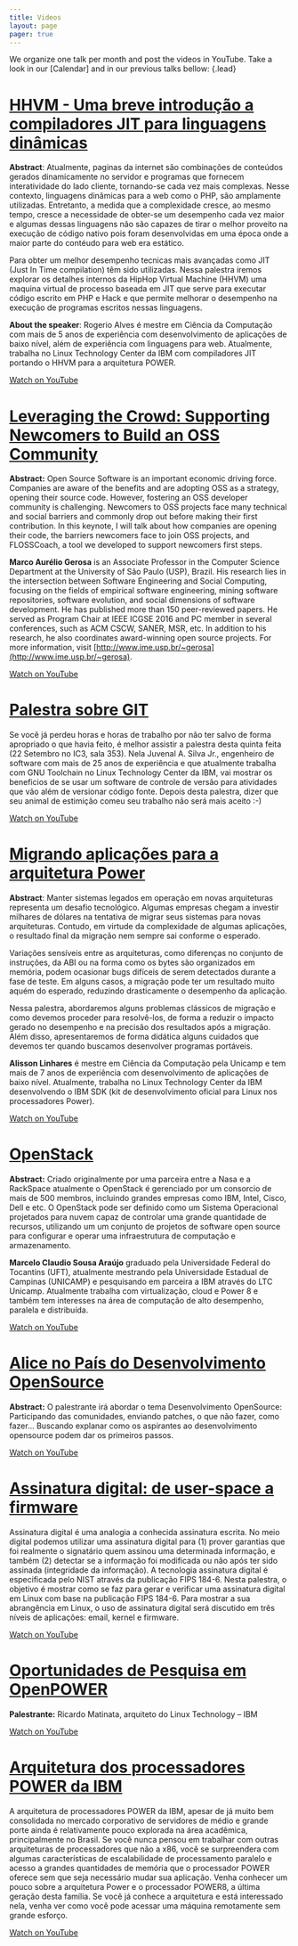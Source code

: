 ```yaml
---
title: Videos
layout: page
pager: true
---
```


We organize one talk per month and post the videos in YouTube. Take a look in our [Calendar] and in our previous talks bellow:
{.lead}

# [HHVM  - Uma breve introdução a compiladores JIT para linguagens dinâmicas](https://www.youtube.com/watch?v=uaOD16L7PdQ)

**Abstract**: Atualmente, paginas da internet são combinações de conteúdos gerados dinamicamente no servidor e programas que fornecem interatividade do lado cliente, tornando-se cada vez mais complexas. Nesse contexto, linguagens dinâmicas para a web como o PHP, são amplamente utilizadas. Entretanto, a medida que a complexidade cresce, ao mesmo tempo, cresce a necessidade de obter-se um desempenho cada vez maior e algumas dessas linguagens não são capazes de tirar o melhor proveito na execução de código nativo pois foram desenvolvidas em uma época onde a maior parte do contéudo para web era estático.

Para obter um melhor desempenho tecnicas mais avançadas como JIT (Just In Time compilation) têm sido utilizadas. Nessa palestra iremos explorar os detalhes internos da HipHop Virtual Machine (HHVM) uma maquina virtual de processo baseada em JIT que serve para executar código escrito em PHP e Hack e que permite melhorar o desempenho na execução de programas escritos nessas linguagens.

**About the speaker**: Rogerio Alves é mestre em Ciência da Computação com mais de 5 anos de experiência com desenvolvimento de aplicações de baixo nível, além de experiência com linguagens para web. Atualmente, trabalha no Linux Technology Center da IBM com compiladores JIT portando o HHVM para a arquitetura POWER.

[Watch on YouTube](https://www.youtube.com/watch?v=uaOD16L7PdQ)


# [Leveraging the Crowd: Supporting Newcomers to Build an OSS Community](https://www.youtube.com/watch?v=vbDx2jnp91M)

**Abstract:** Open Source Software is an important economic driving force. Companies are aware of the benefits and are adopting OSS as a strategy, opening their source code. However, fostering an OSS developer community is challenging. Newcomers to OSS projects face many technical and social barriers and commonly drop out before making their first contribution. In this keynote, I will talk about how companies are opening their code, the barriers newcomers face to join OSS projects, and FLOSSCoach, a tool we developed to support newcomers first steps.

**Marco Aurélio Gerosa** is an Associate Professor in the Computer Science Department at the University of São Paulo (USP), Brazil. His research lies in the intersection between Software Engineering and Social Computing, focusing on the fields of empirical software engineering, mining software repositories, software evolution, and social dimensions of software development. He has published more than 150 peer-reviewed papers. He served as Program Chair at IEEE ICGSE 2016 and PC member in several conferences, such as ACM CSCW, SANER, MSR, etc. In addition to his research, he also coordinates award-winning open source projects. For more information, visit [http://www.ime.usp.br/~gerosa](http://www.ime.usp.br/~gerosa).

[Watch on YouTube](https://www.youtube.com/watch?v=vbDx2jnp91M)

# [Palestra sobre GIT](https://www.youtube.com/watch?v=TzjnFcIcswc)

Se você já perdeu horas e horas de trabalho por não ter salvo de forma apropriado o que havia feito, é melhor assistir a palestra desta quinta feita (22 Setembro no IC3, sala 353). Nela Juvenal A. Silva Jr., engenheiro de software com mais de 25 anos de experiência e que atualmente trabalha com GNU Toolchain no Linux Technology Center da IBM, vai mostrar os beneficios de se usar um software de controle de versão para atividades que vão além de versionar código fonte. Depois desta palestra, dizer que seu animal de estimição comeu seu trabalho não será mais aceito :-)

[Watch on YouTube](https://www.youtube.com/watch?v=TzjnFcIcswc)

# [Migrando aplicações para a arquitetura Power](https://www.youtube.com/watch?v=73Bue79kDuE)

**Abstract**: Manter sistemas legados em operação em novas arquiteturas representa um desafio tecnológico. Algumas empresas chegam a investir milhares de dólares na tentativa de migrar seus sistemas para novas arquiteturas. Contudo, em virtude da complexidade de algumas aplicações, o resultado final da migração nem sempre sai conforme o esperado.

Variações sensíveis entre as arquiteturas, como diferenças no conjunto de instruções, da ABI ou na forma como os bytes são organizados em memória, podem ocasionar bugs difíceis de serem detectados durante a fase de teste. Em alguns casos, a migração pode ter um resultado muito aquém do esperado, reduzindo drasticamente o desempenho da aplicação.

Nessa palestra, abordaremos alguns problemas clássicos de migração e como devemos proceder para resolvê-los, de forma a reduzir o impacto gerado no desempenho e na precisão dos resultados após a migração. Além disso, apresentaremos de forma didática alguns cuidados que devemos ter quando buscamos desenvolver programas portáveis.

**Alisson Linhares** é mestre em Ciência da Computação pela Unicamp e tem mais de 7 anos de experiência com desenvolvimento de aplicações de baixo nível. Atualmente, trabalha no Linux Technology Center da IBM desenvolvendo o IBM SDK (kit de desenvolvimento oficial para Linux nos processadores Power).

[Watch on YouTube](https://www.youtube.com/watch?v=73Bue79kDuE)

# [OpenStack](https://www.youtube.com/watch?v=Ifo-JVrQ9yw)

**Abstract:** Criado originalmente por uma parceira entre a Nasa e a RackSpace atualmente o OpenStack é gerenciado por um consorcio de mais de 500 membros, incluindo grandes empresas como IBM, Intel, Cisco, Dell e etc. O OpenStack pode ser definido como um Sistema Operacional projetados para nuvem capaz de controlar uma grande quantidade de recursos, utilizando um um conjunto de projetos de software open source para configurar e operar uma infraestrutura de computação e armazenamento.

**Marcelo Claudio Sousa Araújo** graduado pela Universidade Federal do Tocantins (UFT), atualmente mestrando pela Universidade Estadual de Campinas (UNICAMP) e pesquisando em parceira a IBM através do LTC Unicamp. Atualmente trabalha com virtualização, cloud e Power 8 e também tem interesses na área de computação de alto desempenho, paralela e distribuída.

[Watch on YouTube](https://www.youtube.com/watch?v=Ifo-JVrQ9yw)

# [Alice no País do Desenvolvimento OpenSource](https://www.youtube.com/watch?v=o1n-FpgA7D0)

**Abstract:** O palestrante irá abordar o tema Desenvolvimento OpenSource: Participando das comunidades, enviando patches, o que não fazer, como fazer... Buscando explanar como os aspirantes ao desenvolvimento opensource podem dar os primeiros passos.

[Watch on YouTube](https://www.youtube.com/watch?v=o1n-FpgA7D0)

# [Assinatura digital: de user-space a firmware](https://www.youtube.com/watch?v=9QKRlLT4zHc)

Assinatura digital é uma analogia a conhecida assinatura escrita. No meio digital podemos utilizar uma assinatura digital para (1) prover garantias que foi realmente o signatário quem assinou uma determinada informação, e também (2) detectar se a informação foi modificada ou não após ter sido assinada (integridade da informação). A tecnologia assinatura digital é especificada pelo NIST através da publicação FIPS 184-6. Nesta palestra, o objetivo é mostrar como se faz para gerar e verificar uma assinatura digital em Linux com base na publicação FIPS 184-6. Para mostrar a sua abrangência em Linux, o uso de assinatura digital será discutido em três níveis de aplicações: email, kernel e firmware.

[Watch on YouTube](https://www.youtube.com/watch?v=9QKRlLT4zHc)

# [Oportunidades de Pesquisa em OpenPOWER](https://www.youtube.com/watch?v=QHRnZT9-InE)

**Palestrante:** Ricardo Matinata, arquiteto do Linux Technology – IBM

[Watch on YouTube](https://www.youtube.com/watch?v=QHRnZT9-InE)

# [Arquitetura dos processadores POWER da IBM](https://www.youtube.com/watch?v=1RIaGywpSkI)

A arquitetura de processadores POWER da IBM, apesar de já muito bem consolidada no mercado corporativo de servidores de médio e grande porte ainda é relativamente pouco explorada na área acadêmica, principalmente no Brasil. Se você nunca pensou em trabalhar com outras arquiteturas de processadores que não a x86, você se surpreendera com algumas características de escalabilidade de processamento paralelo e acesso a grandes quantidades de memória que o processador POWER oferece sem que seja necessário mudar sua aplicação. Venha conhecer um pouco sobre a arquitetura Power e o processador POWER8, a última geração desta família. Se você já conhece a arquitetura e está interessado nela, venha ver como você pode acessar uma máquina remotamente sem grande esforço.

[Watch on YouTube](https://www.youtube.com/watch?v=1RIaGywpSkI)
